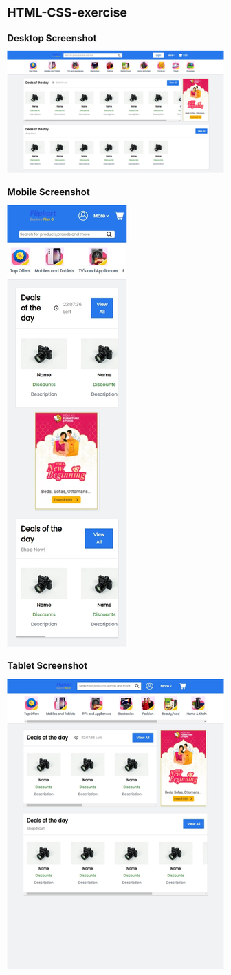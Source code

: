 # HTML-CSS-exercise

## Desktop Screenshot

![alt text](screenshots/Desktop%20Screenshot.jpeg)

## Mobile Screenshot

![alt text](screenshots/Mobile%20Screenshot.jpeg)

## Tablet Screenshot

![alt text](screenshots/Tablet%20Screenshot.jpeg)